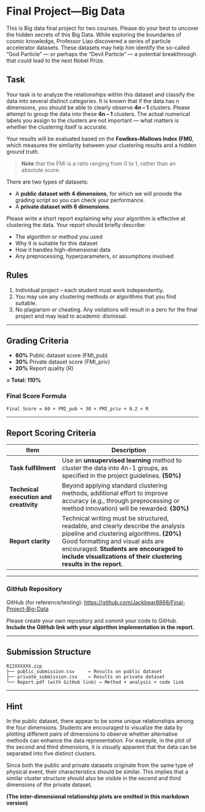 
# Final Project—Big Data

This is Big data final project for two courses. Please do your best to uncover the hidden secrets of this Big Data. While exploring the boundaries of cosmic knowledge, Professor Liao discovered a series of particle accelerator datasets. These datasets may help him identify the so-called “God Particle” — or perhaps the “Devil Particle” — a potential breakthrough that could lead to the next Nobel Prize.

## Task

Your task is to analyze the relationships within this dataset and classify the data into several distinct categories. It is known that if the data has n dimensions, you should be able to clearly observe **4n – 1** clusters. Please attempt to group the data into these **4n – 1** clusters. The actual numerical labels you assign to the clusters are not important — what matters is whether the clustering itself is accurate.

Your results will be evaluated based on the **Fowlkes–Mallows Index (FMI)**, which measures the similarity between your clustering results and a hidden ground truth.

> **Note** that the FMI is a ratio ranging from 0 to 1, rather than an absolute score.

There are two types of datasets:

- A **public dataset with 4 dimensions**, for which we will provide the grading script so you can check your performance.
- A **private dataset with 6 dimensions**.

Please write a short report explaining why your algorithm is effective at clustering the data. Your report should briefly describe:

- The algorithm or method you used
- Why it is suitable for this dataset
- How it handles high-dimensional data
- Any preprocessing, hyperparameters, or assumptions involved

## Rules

1. Individual project – each student must work independently.
2. You may use any clustering methods or algorithms that you find suitable.
3. No plagiarism or cheating. Any violations will result in a zero for the final project and may lead to academic dismissal.

---

## Grading Criteria

- **60%** Public dataset score (FMI_pub)
- **30%** Private dataset score (FMI_priv)
- **20%** Report quality (R)

**= Total: 110%**

### Final Score Formula

```
Final Score = 60 × FMI_pub + 30 × FMI_priv + 0.2 × R
```

---

## Report Scoring Criteria

| Item                        | Description |
|-----------------------------|-------------|
| **Task fulfillment**        | Use an **unsupervised learning** method to cluster the data into 4n-1 groups, as specified in the project guidelines. **(50%)** |
| **Technical execution and creativity** | Beyond applying standard clustering methods, additional effort to improve accuracy (e.g., through preprocessing or method innovation) will be rewarded. **(30%)** |
| **Report clarity**          | Technical writing must be structured, readable, and clearly describe the analysis pipeline and clustering algorithms. **(20%)**<br>Good formatting and visual aids are encouraged. **Students are encouraged to include visualizations of their clustering results in the report.** |

---

### GitHub Repository

GitHub (for reference/testing): https://github.com/Jackbear8868/Final-Project-Big-Data

Please create your own repository and commit your code to GitHub.  
**Include the GitHub link with your algorithm implementation in the report.**

---

## Submission Structure

```
R12XXXXXX.zip
├── public_submission.csv     ← Results on public dataset
├── private_submission.csv    ← Results on private dataset
└── Report.pdf (with GitHub link) ← Method + analysis + code link
```

---

## Hint

In the public dataset, there appear to be some unique relationships among the four dimensions. Students are encouraged to visualize the data by plotting different pairs of dimensions to observe whether alternative methods can enhance the data representation. For example, in the plot of the second and third dimensions, it is visually apparent that the data can be separated into five distinct clusters.

Since both the public and private datasets originate from the same type of physical event, their characteristics should be similar. This implies that a similar cluster structure should also be visible in the second and third dimensions of the private dataset.

**(The inter-dimensional relationship plots are omitted in this markdown version)**
